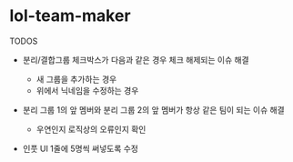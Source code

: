 # lol-team-maker

TODOS

- 분리/결합그룹 체크박스가 다음과 같은 경우 체크 해제되는 이슈 해결
  - 새 그룹을 추가하는 경우
  - 위에서 닉네임을 수정하는 경우

- 분리 그룹 1의 앞 멤버와 분리 그룹 2의 앞 멤버가 항상 같은 팀이 되는 이슈 해결
  - 우연인지 로직상의 오류인지 확인
 
- 인풋 UI 1줄에 5명씩 써넣도록 수정
